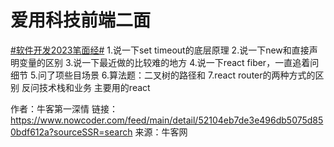 # 爱用科技前端二面

[#软件开发2023笔面经#]()
1.说一下set timeout的底层原理
2.说一下new和直接声明变量的区别
3.说一下最近做的比较难的地方
4.说一下react fiber，一直追着问细节
5.问了项些目场景
6.算法题：二叉树的路径和
7.react router的两种方式的区别
反问技术栈和业务 主要用的react

作者：牛客第一深情
链接：https://www.nowcoder.com/feed/main/detail/52104eb7de3e496db5075d850bdf612a?sourceSSR=search
来源：牛客网